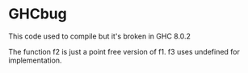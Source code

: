 # GHCbug

This code used to compile but it's broken in GHC 8.0.2

The function f2 is just a point free version of f1.
f3 uses undefined for implementation.
